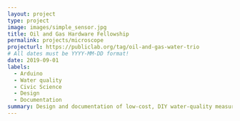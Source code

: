 ```yaml
---
layout: project
type: project
image: images/simple_sensor.jpg
title: Oil and Gas Hardware Fellowship
permalink: projects/microscope
projecturl: https://publiclab.org/tag/oil-and-gas-water-trio
# All dates must be YYYY-MM-DD format!
date: 2019-09-01
labels:
  - Arduino
  - Water quality
  - Civic Science
  - Design
  - Documentation
summary: Design and documentation of low-cost, DIY water-quality measurement tools for investigating oil and gas industry related contamination.  Work was done as part of a "fellowship trio", in collaboration with a "monitoring methods fellow" and "community fellow." 
---
```

